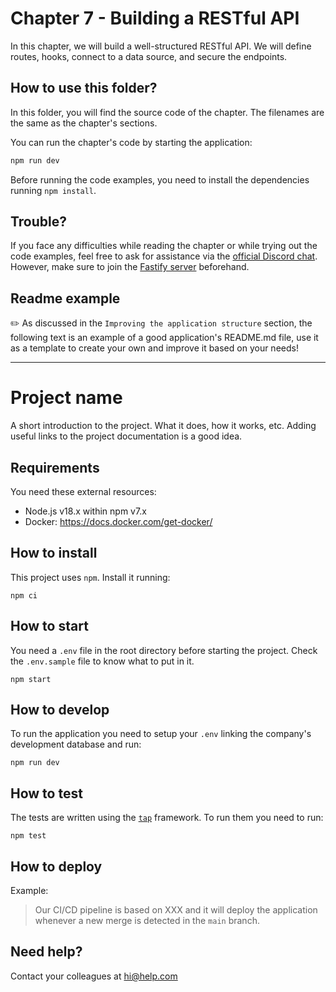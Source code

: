 # Chapter 7 - Building a RESTful API

In this chapter, we will build a well-structured RESTful API.
We will define routes, hooks, connect to a data source, and secure the endpoints.

## How to use this folder?

In this folder, you will find the source code of the chapter.
The filenames are the same as the chapter's sections.

You can run the chapter's code by starting the application:

```bash
npm run dev
```

Before running the code examples, you need to install the dependencies running `npm install`.

## Trouble?

If you face any difficulties while reading the chapter or while trying out the code examples, feel free to ask for assistance via the [official Discord chat](https://discord.com/channels/725613461949906985/1096783084633985074).
However, make sure to join the [Fastify server](https://discord.gg/fastify) beforehand.

## Readme example

✏️ As discussed in the `Improving the application structure` section, the following text is an example
of a good application's README.md file, use it as a template to create your own and improve it based on your needs!

---

# Project name

A short introduction to the project. What it does, how it works, etc.
Adding useful links to the project documentation is a good idea.

## Requirements

You need these external resources:

- Node.js v18.x within npm v7.x
- Docker: https://docs.docker.com/get-docker/

## How to install

This project uses `npm`. Install it running:

```
npm ci
```

## How to start

You need a `.env` file in the root directory before starting the project.
Check the `.env.sample` file to know what to put in it.

```
npm start
```

## How to develop

To run the application you need to setup your `.env` linking the company's
development database and run:

```
npm run dev
```

## How to test

The tests are written using the [`tap`](https://www.npmjs.com/package/tap) framework.
To run them you need to run:

```
npm test
```

## How to deploy

Example:

> Our CI/CD pipeline is based on XXX and it will deploy the application whenever a new merge is detected in the `main` branch.

## Need help?

Contact your colleagues at hi@help.com

